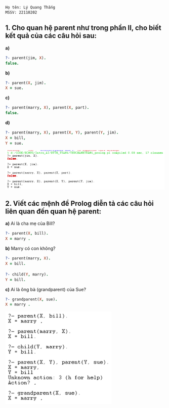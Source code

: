 ```
Họ tên: Lý Quang Thắng
MSSV: 22110202
```

## 1. Cho quan hệ parent như trong phần II, cho biết kết quả của các câu hỏi sau:

**a)**

```prolog
?- parent(jim, X).
false.
```

**b)**

```prolog
?- parent(X, jim).
X = sue.
```

**c)**

```prolog
?- parent(marry, X), parent(X, part).
false.
```

**d)**

```prolog
?- parent(marry, X), parent(X, Y), parent(Y, jim).
X = bill,
Y = sue.
```


![task1](task1.png)

## 2. Viết các mệnh đề Prolog diễn tả các câu hỏi liên quan đến quan hệ parent:

**a)** Ai là cha mẹ của Bill?

```prolog
?- parent(X, bill).
X = marry .
```

**b)** Marry có con không?

```prolog
?- parent(marry, X).
X = bill.

?- child(Y, marry).
Y = bill.
```

**c)** Ai là ông bà (grandparent) của Sue?

```prolog
?- grandparent(X, sue).
X = marry .
```

![task2](task2.png)